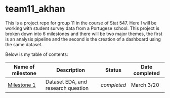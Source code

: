 # team11_akhan
This is a project repo for group 11 in the course of Stat 547. Here I will be working with student survey data from a Portugese school. This project is broken down into 6 milestones and there will be two major themes, the first is an analysis pipeline and the second is the creation of a dashboard using the same dataset.

Below is my table of contents:

|Name of milestone|Description|Status|Date completed|
|---|---|---|---|
|[Milestone 1](https://github.com/almas2019/team11_akhan/blob/ak_branch1/milestone_1/Milestone-1-Project-Desc.md)|Dataset EDA, and research question|_completed_|March 3/20
